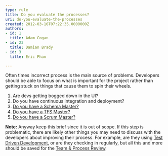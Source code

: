 ```yaml
---
type: rule
title: Do you evaluate the processes?
uri: do-you-evaluate-the-processes
created: 2012-03-16T07:22:35.0000000Z
authors:
- id: 1
  title: Adam Cogan
- id: 23
  title: Damian Brady
- id: 3
  title: Eric Phan

---
```


 
Often times incorrect process is the main source of problems. Developers should be able to focus on what is important for the project rather than getting stuck on things that cause them to spin their wheels.
 
1. Are devs getting bogged down in the UI?
2. Do you have continuous integration and deployment?
3. [Do you have a Schema Master?](/do-you-have-a-＂schema-master＂)
4. [Do you have a TFS Master?](/do-you-have-a-tfs-master)
5. [Do you have a Scrum Master?](/scrum-master-do-you-schedule-the-3-meetings)


**Note:** Anyway keep this brief since it is out of scope. If this step is problematic, there are likely other things you may need to discuss with the developers about improving their process.  For example, are they using [Test Driven Development](/%28before-starting%29-do-you-follow-a-test-driven-process), or are they checking in regularly, but all this and more should be saved for the [Team & Process Review](http&#58;//www.ssw.com.au/ssw/Consulting/SoftwareAudit.aspx).

